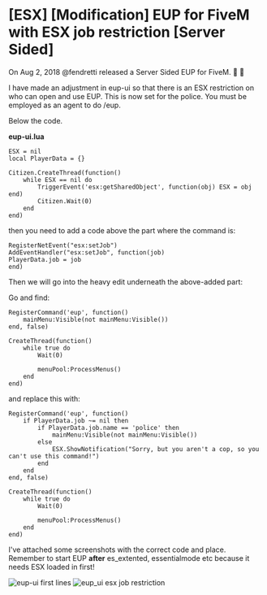 # [ESX] [Modification] EUP for FiveM with ESX job restriction [Server Sided]

On Aug 2, 2018 @fendretti released a Server Sided EUP for FiveM. :clap: :raised_hands:

I have made an adjustment in eup-ui so that there is an ESX restriction on who can open and use EUP. This is now set for the police. You must be employed as an agent to do /eup.

Below the code.

**eup-ui.lua**
```
ESX = nil
local PlayerData = {}

Citizen.CreateThread(function()
	while ESX == nil do
		TriggerEvent('esx:getSharedObject', function(obj) ESX = obj end)
		Citizen.Wait(0)
	end
end)
```

then you need to add a code above the part where the command is:
```
RegisterNetEvent("esx:setJob")
AddEventHandler("esx:setJob", function(job)
PlayerData.job = job
end)
```
Then we will go into the heavy edit underneath the above-added part:

Go and find:
```
RegisterCommand('eup', function()
	mainMenu:Visible(not mainMenu:Visible())
end, false)

CreateThread(function()
    while true do
        Wait(0)

        menuPool:ProcessMenus()
    end
end)
```
and replace this with:
```
RegisterCommand('eup', function()
	if PlayerData.job ~= nil then
		if PlayerData.job.name == 'police' then
			mainMenu:Visible(not mainMenu:Visible())
		else
			ESX.ShowNotification("Sorry, but you aren't a cop, so you can't use this command!")
		end
	end
end, false)

CreateThread(function()
    while true do
        Wait(0)

        menuPool:ProcessMenus()
    end
end)
```

I've attached some screenshots with the correct code and place.
Remember to start EUP **after** es_extented, essentialmode etc because it needs ESX loaded in first!

![eup-ui first lines](https://forum.cfx.re/uploads/default/original/4X/d/5/5/d5577ccd219b4c5f038bbf33a4000b09f87f7ed5.png)
![eup_ui esx job restriction](https://forum.cfx.re/uploads/default/original/4X/0/c/0/0c0f63631bbeb8e8ec4a390bcdbb2e9478c2965e.png)
